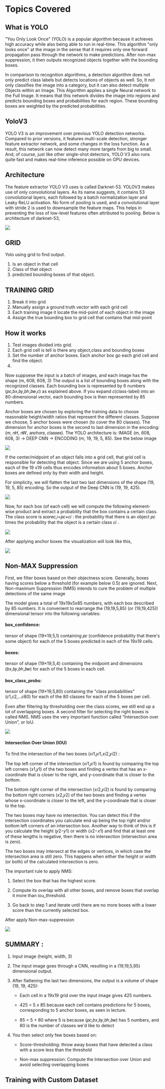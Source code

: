 
# Topics Covered

## What is YOLO

"You Only Look Once" (YOLO) is a popular algorithm because it achieves high accuracy while also being able to run in real-time. This algorithm "only looks once" at the image in the sense that it requires only one forward propagation pass through the network to make predictions. After non-max suppression, it then outputs recognized objects together with the bounding boxes.

In comparison to recognition algorithms, a detection algorithm does not only predict class labels but detects locations of objects as well. So, It not only classifies the image into a category, but it can also detect multiple Objects within an Image. This Algorithm applies a single Neural network to the Full Image. It means that this network divides the image into regions and predicts bounding boxes and probabilities for each region. These bounding boxes are weighted by the predicted probabilities.


## YoloV3

YOLO V3 is an improvement over previous YOLO detection networks. Compared to prior versions, it features multi-scale detection, stronger feature extractor network, and some changes in the loss function. As a result, this network can now detect many more targets from big to small. And, of course, just like other single-shot detectors, YOLO V3 also runs quite fast and makes real-time inference possible on GPU devices.


## Architecture

The feature extractor YOLO V3 uses is called Darknet-53. YOLOV3 makes use of only convolutional layers. As its name suggests, it contains 53 convolutional layers, each followed by a batch normalization layer and Leaky ReLU activation. No form of pooling is used, and a convolutional layer with stride 2 is used to downsample the feature maps. This helps in preventing the loss of low-level features often attributed to pooling. Below is architecture of darknet-53,

  ![](https://github.com/LIMON100/Dhaka-AI/blob/master/YoloV3/images/da.PNG?raw=true)
  
 
 
## GRID

Yolo using grid to find output. 
1. Is an object in that cell
2. Class of that object
3. predicted bounding boxes of that object.

## TRAINING GRID

1. Break it into grid
2. Manually assign a ground truth vector with each grid cell
3. Each training image it locate the mid-point of each object in the image
4. Assign the true bounding box to grid cell that contains that mid-point




## How it works

1. Test images divided into grid.
2. Each grid cell is tell is there any object,class and bounding boxes
3. Set the number of anchor boxes. Each anchor box go each grid cell and find the object.
4. 



Now suppoese the input is a batch of images, and each image has the shape (m, 608, 608, 3)
The output is a list of bounding boxes along with the recognized classes. Each bounding box is represented by 6 numbers  (𝑝𝑐,𝑏𝑥,𝑏𝑦,𝑏ℎ,𝑏𝑤,𝑐)  as explained above. If you expand  𝑐(class-label)  into an 80-dimensional vector, each bounding box is then represented by 85 numbers.


Anchor boxes are chosen by exploring the training data to choose reasonable height/width ratios that represent the different classes. Suppose we choose, 5 anchor boxes were chosen (to cover the 80 classes). 
The dimension for anchor boxes is the second to last dimension in the encoding:  (𝑚, 𝑛𝐻, 𝑛𝑊, 𝑎𝑛𝑐ℎ𝑜𝑟𝑠, 𝑐𝑙𝑎𝑠𝑠𝑒𝑠).
The YOLO architecture is: IMAGE (m, 608, 608, 3) -> DEEP CNN -> ENCODING (m, 19, 19, 5, 85). See the below image

![](https://github.com/LIMON100/Dhaka-AI/blob/master/YoloV3/images/e1.PNG?raw=true)


If the center/midpoint of an object falls into a grid cell, that grid cell is responsible for detecting that object. Since we are using 5 anchor boxes, each of the 19 x19 cells thus encodes information about 5 boxes. Anchor boxes are defined only by their width and height.

For simplicity, we will flatten the last two last dimensions of the shape (19, 19, 5, 85) encoding. So the output of the Deep CNN is (19, 19, 425).

![](https://github.com/LIMON100/Dhaka-AI/blob/master/YoloV3/images/e2.PNG?raw=true)


Now, for each box (of each cell) we will compute the following element-wise product and extract a probability that the box contains a certain class.
The class score is  𝑠𝑐𝑜𝑟𝑒𝑐,𝑖=𝑝𝑐×𝑐𝑖 : the probability that there is an object  𝑝𝑐  times the probability that the object is a certain class  𝑐𝑖 .

![](https://github.com/LIMON100/Dhaka-AI/blob/master/YoloV3/images/e3.PNG?raw=true)


After applying anchor boxes the visualization will look like this,

![](https://github.com/LIMON100/Dhaka-AI/blob/master/YoloV3/images/tm.PNG?raw=true)



## Non-MAX Suppression

First, we filter boxes based on their objectness score. Generally, boxes having scores below a threshold (for example below 0.5) are ignored. Next, Non-maximum Suppression (NMS) intends to cure the problem of multiple detections of the same image

The model gives a total of 19x19x5x85 numbers, with each box described by 85 numbers. It is convenient to rearrange the (19,19,5,85) (or (19,19,425)) dimensional tensor into the following variables:

#### box_confidence: 
tensor of shape  (19×19,5,1)  containing  𝑝𝑐  (confidence probability that there's some object) for each of the 5 boxes predicted in each of the 19x19 cells.
#### boxes: 
tensor of shape  (19×19,5,4)  containing the midpoint and dimensions  (𝑏𝑥,𝑏𝑦,𝑏ℎ,𝑏𝑤)  for each of the 5 boxes in each cell.
#### box_class_probs: 
tensor of shape  (19×19,5,80)  containing the "class probabilities"  (𝑐1,𝑐2,...𝑐80)  for each of the 80 classes for each of the 5 boxes per cell.

Even after filtering by thresholding over the class scores, we still end up a lot of overlapping boxes. A second filter for selecting the right boxes is called NMS. NMS uses the very important function called “Intersection over Union”, or IoU. 


![](https://github.com/LIMON100/Dhaka-AI/blob/master/YoloV3/images/nms.PNG?raw=true)



#### Intersection Over Union (IOU)

To find the intersection of the two boxes  (𝑥𝑖1,𝑦𝑖1,𝑥𝑖2,𝑦𝑖2) :

  The top left corner of the intersection  (𝑥𝑖1,𝑦𝑖1)  is found by comparing the top left corners  (𝑥1,𝑦1)  of the two boxes and finding a vertex that has an x-coordinate that is closer to the right, and y-coordinate that is closer to the bottom.
  
  The bottom right corner of the intersection  (𝑥𝑖2,𝑦𝑖2)  is found by comparing the bottom right corners  (𝑥2,𝑦2)  of the two boxes and finding a vertex whose x-coordinate is closer to the left, and the y-coordinate that is closer to the top.
  
  The two boxes may have no intersection. You can detect this if the intersection coordinates you calculate end up being the top right and/or bottom left corners of an intersection box. Another way to think of this is if you calculate the height  (𝑦2−𝑦1)  or width  (𝑥2−𝑥1)  and find that at least one of these lengths is negative, then there is no intersection (intersection area is zero).
  
  The two boxes may intersect at the edges or vertices, in which case the intersection area is still zero. This happens when either the height or width (or both) of the calculated intersection is zero.


The important rule to apply NMS:
1. Select the box that has the highest score.

2. Compute its overlap with all other boxes, and remove boxes that overlap it more than iou_threshold.

3. Go back to step 1 and iterate until there are no more boxes with a lower score than the currently selected box.


After apply Non-max-suppression

![](https://github.com/LIMON100/Dhaka-AI/blob/master/YoloV3/images/AANM.PNG?raw=true)


## SUMMARY :

1. Input image (height, width, 3)

2. The input image goes through a CNN, resulting in a (19,19,5,85) dimensional output.

3. After flattening the last two dimensions, the output is a volume of shape (19, 19, 425):

   - Each cell in a 19x19 grid over the input image gives 425 numbers.
          
   - 425 = 5 x 85 because each cell contains predictions for 5 boxes, corresponding to 5 anchor boxes, as seen in lecture.
          
   - 85 = 5 + 80 where 5 is because  (𝑝𝑐,𝑏𝑥,𝑏𝑦,𝑏ℎ,𝑏𝑤)  has 5 numbers, and 80 is the number of classes we'd like to detect
          
          
4. You then select only few boxes based on:

   - Score-thresholding: throw away boxes that have detected a class with a score less than the threshold
          
   - Non-max suppression: Compute the Intersection over Union and avoid selecting overlapping boxes



## Training with Custom Dataset
